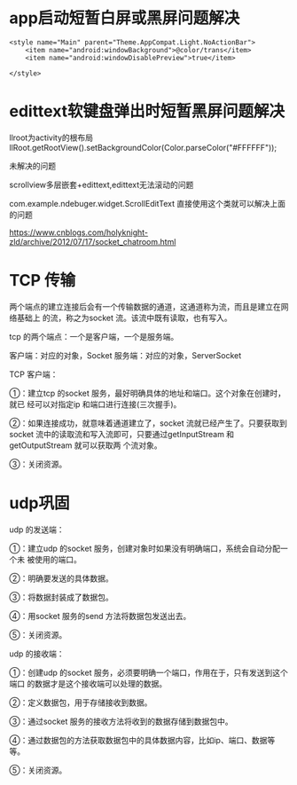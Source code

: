 # app启动短暂白屏或黑屏问题解决

    <style name="Main" parent="Theme.AppCompat.Light.NoActionBar">
        <item name="android:windowBackground">@color/trans</item>
        <item name="android:windowDisablePreview">true</item>
    
    </style>

# edittext软键盘弹出时短暂黑屏问题解决
llroot为activity的根布局
llRoot.getRootView().setBackgroundColor(Color.parseColor("#FFFFFF"));

未解决的问题

  scrollview多层嵌套+edittext,edittext无法滚动的问题
  
  com.example.ndebuger.widget.ScrollEditText  直接使用这个类就可以解决上面的问题
  
  https://www.cnblogs.com/holyknight-zld/archive/2012/07/17/socket_chatroom.html
  
  
 # TCP 传输
   两个端点的建立连接后会有一个传输数据的通道，这通道称为流，而且是建立在网络基础上
   的流，称之为socket 流。该流中既有读取，也有写入。
   
   tcp 的两个端点：一个是客户端，一个是服务端。
   
   客户端：对应的对象，Socket
   服务端：对应的对象，ServerSocket
   
   TCP 客户端：
   
   ①：建立tcp 的socket 服务，最好明确具体的地址和端口。这个对象在创建时，就已
   经可以对指定ip 和端口进行连接(三次握手)。
   
   ②：如果连接成功，就意味着通道建立了，socket 流就已经产生了。只要获取到socket
   流中的读取流和写入流即可，只要通过getInputStream 和getOutputStream 就可以获取两
   个流对象。
   
   ③：关闭资源。 
  
 # udp巩固
 
  udp 的发送端：
  
  ①：建立udp 的socket 服务，创建对象时如果没有明确端口，系统会自动分配一个未
  被使用的端口。
 
  ②：明确要发送的具体数据。
  
  ③：将数据封装成了数据包。
  
  ④：用socket 服务的send 方法将数据包发送出去。
  
  ⑤：关闭资源。
  
  udp 的接收端：
  
  ①：创建udp 的socket 服务，必须要明确一个端口，作用在于，只有发送到这个端口
  的数据才是这个接收端可以处理的数据。
  
  
  ②：定义数据包，用于存储接收到数据。
  
  ③：通过socket 服务的接收方法将收到的数据存储到数据包中。
  
  ④：通过数据包的方法获取数据包中的具体数据内容，比如ip、端口、数据等等。
  
  ⑤：关闭资源。